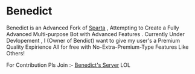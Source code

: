 # Benedict
Benedict is an Advanced Fork of [Sparta](https://github.com/SpartaDevTeam/SpartaBot) , Attempting to Create a Fully Advanced Multi-purpose Bot with Advanced Features . 
Currently Under Devlopement , I (Owner of Bendict) want to give my user's a Premium Quality Expirience All for free with No-Extra-Premium-Type Features Like Others!

For Contribution Pls Join :- [Benedict's Server](https://discord.gg/nVNwGMKmd3)
LOL
